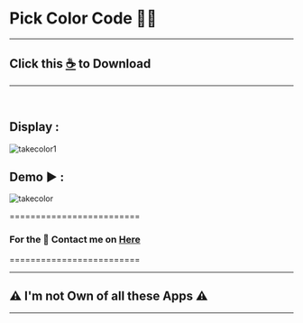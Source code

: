 # Pick Color Code 📌🎨

--------------------------------
## Click this [☕](https://github.com/VfvRizky/MyKit-Desktop/blob/main/Screen/Pick%20CodeColor%20Screen/Color-Picker.zip) to Download
--------------------------------
</br>


## Display :

![takecolor1](https://user-images.githubusercontent.com/73746365/156162879-615343c7-e808-405f-a66a-be6146243cbe.JPG)

## Demo ▶️ :

![takecolor](https://user-images.githubusercontent.com/73746365/156162650-41d9d898-de36-4bcc-8473-450d03548ec9.gif)


=========================
### For the 🔐 Contact me on [Here](https://vfvrizky.my.id)
=========================

--------------------------------
## ⚠️ I'm not Own of all these Apps ⚠️
--------------------------------



